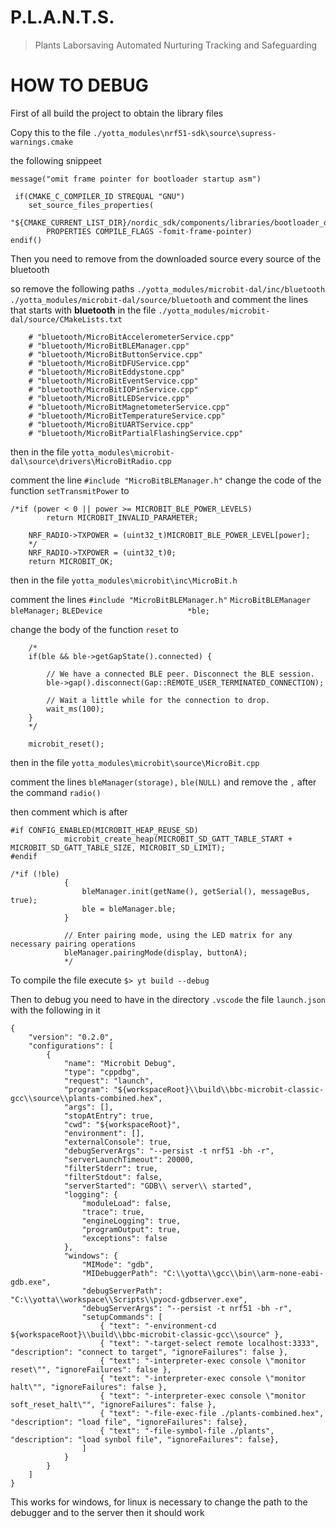 # P.L.A.N.T.S.

> Plants Laborsaving Automated Nurturing Tracking and Safeguarding


# HOW TO DEBUG

First of all build the project to obtain the library files

Copy this to the file ```./yotta_modules\nrf51-sdk\source\supress-warnings.cmake```

the following snippeet

```
message("omit frame pointer for bootloader startup asm")

 if(CMAKE_C_COMPILER_ID STREQUAL "GNU")
	set_source_files_properties(
		"${CMAKE_CURRENT_LIST_DIR}/nordic_sdk/components/libraries/bootloader_dfu/bootloader_util.c"
		PROPERTIES COMPILE_FLAGS -fomit-frame-pointer)
endif()
```

Then you need to remove from the downloaded source every source of the bluetooth

so remove the following paths 
```./yotta_modules/microbit-dal/inc/bluetooth```
```./yotta_modules/microbit-dal/source/bluetooth```
and comment the lines that starts with **bluetooth** in the file ```./yotta_modules/microbit-dal/source/CMakeLists.txt```

```
    # "bluetooth/MicroBitAccelerometerService.cpp"
    # "bluetooth/MicroBitBLEManager.cpp"
    # "bluetooth/MicroBitButtonService.cpp"
    # "bluetooth/MicroBitDFUService.cpp"
    # "bluetooth/MicroBitEddystone.cpp"
    # "bluetooth/MicroBitEventService.cpp"
    # "bluetooth/MicroBitIOPinService.cpp"
    # "bluetooth/MicroBitLEDService.cpp"
    # "bluetooth/MicroBitMagnetometerService.cpp"
    # "bluetooth/MicroBitTemperatureService.cpp"
    # "bluetooth/MicroBitUARTService.cpp"
    # "bluetooth/MicroBitPartialFlashingService.cpp"
```

then in the file ```yotta_modules\microbit-dal\source\drivers\MicroBitRadio.cpp```

comment the line ```#include "MicroBitBLEManager.h"```
change the code of the function ```setTransmitPower```
to
```
/*if (power < 0 || power >= MICROBIT_BLE_POWER_LEVELS)
        return MICROBIT_INVALID_PARAMETER;

    NRF_RADIO->TXPOWER = (uint32_t)MICROBIT_BLE_POWER_LEVEL[power];
    */
    NRF_RADIO->TXPOWER = (uint32_t)0;
    return MICROBIT_OK;
```

then in the file ```yotta_modules\microbit\inc\MicroBit.h```

comment the lines 
```#include "MicroBitBLEManager.h"```
```MicroBitBLEManager		    bleManager;```
```BLEDevice                   *ble;```

change the body of the function ```reset```
to
```
    /*
    if(ble && ble->getGapState().connected) {

        // We have a connected BLE peer. Disconnect the BLE session.
        ble->gap().disconnect(Gap::REMOTE_USER_TERMINATED_CONNECTION);

        // Wait a little while for the connection to drop.
        wait_ms(100);
    }
    */

    microbit_reset();
```

then in the file ```yotta_modules\microbit\source\MicroBit.cpp```

comment the lines
```bleManager(storage),```
```ble(NULL)```
and remove the ```,``` after the command ```radio()```

then comment which is after 
```
#if CONFIG_ENABLED(MICROBIT_HEAP_REUSE_SD)
            microbit_create_heap(MICROBIT_SD_GATT_TABLE_START + MICROBIT_SD_GATT_TABLE_SIZE, MICROBIT_SD_LIMIT);
#endif
```

```
/*if (!ble)
            {
                bleManager.init(getName(), getSerial(), messageBus, true);
                ble = bleManager.ble;
            }

            // Enter pairing mode, using the LED matrix for any necessary pairing operations
            bleManager.pairingMode(display, buttonA);
            */
```


To compile the file execute ```$> yt build --debug```

Then to debug you need to have in the directory ```.vscode``` the file ```launch.json``` with the following in it

```
{
    "version": "0.2.0",
    "configurations": [
        {
            "name": "Microbit Debug",
            "type": "cppdbg",
            "request": "launch",
            "program": "${workspaceRoot}\\build\\bbc-microbit-classic-gcc\\source\\plants-combined.hex",
            "args": [],
            "stopAtEntry": true,
            "cwd": "${workspaceRoot}",
            "environment": [],
            "externalConsole": true,
            "debugServerArgs": "--persist -t nrf51 -bh -r",
            "serverLaunchTimeout": 20000,
            "filterStderr": true,
            "filterStdout": false,
            "serverStarted": "GDB\\ server\\ started",
            "logging": {
                "moduleLoad": false,
                "trace": true,
                "engineLogging": true,
                "programOutput": true,
                "exceptions": false
            },
            "windows": {
                "MIMode": "gdb",
                "MIDebuggerPath": "C:\\yotta\\gcc\\bin\\arm-none-eabi-gdb.exe",
                "debugServerPath": "C:\\yotta\\workspace\\Scripts\\pyocd-gdbserver.exe",
                "debugServerArgs": "--persist -t nrf51 -bh -r",
                "setupCommands": [
                    { "text": "-environment-cd ${workspaceRoot}\\build\\bbc-microbit-classic-gcc\\source" },
                    { "text": "-target-select remote localhost:3333", "description": "connect to target", "ignoreFailures": false },
                    { "text": "-interpreter-exec console \"monitor reset\"", "ignoreFailures": false },
                    { "text": "-interpreter-exec console \"monitor halt\"", "ignoreFailures": false },
                    { "text": "-interpreter-exec console \"monitor soft_reset_halt\"", "ignoreFailures": false },
                    { "text": "-file-exec-file ./plants-combined.hex", "description": "load file", "ignoreFailures": false},
                    { "text": "-file-symbol-file ./plants", "description": "load synbol file", "ignoreFailures": false},
                ]
            }
        }
    ]
}
```

This works for windows, for linux is necessary to change the path to the debugger and to the server then it should work